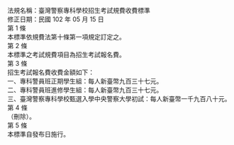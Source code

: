 法規名稱：臺灣警察專科學校招生考試規費收費標準  
修正日期：民國 102 年 05 月 15 日  
第 1 條  
本標準依規費法第十條第一項規定訂定之。  
第 2 條  
本標準之考試規費項目為招生考試報名費。  
第 3 條  
招生考試報名費收費金額如下：  
一、專科警員班正期學生組：每人新臺幣九百三十七元。  
二、專科警員班進修學生組：每人新臺幣九百三十七元。  
三、臺灣警察專科學校甄選入學中央警察大學初試：每人新臺幣一千九百八十元。  
第 4 條  
（刪除）。  
第 5 條  
本標準自發布日施行。  



